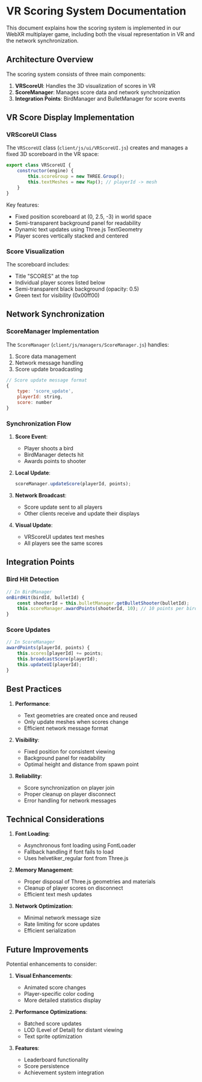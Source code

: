# VR Scoring System Documentation

This document explains how the scoring system is implemented in our WebXR multiplayer game, including both the visual representation in VR and the network synchronization.

## Architecture Overview

The scoring system consists of three main components:

1. **VRScoreUI**: Handles the 3D visualization of scores in VR
2. **ScoreManager**: Manages score data and network synchronization
3. **Integration Points**: BirdManager and BulletManager for score events

## VR Score Display Implementation

### VRScoreUI Class

The `VRScoreUI` class (`client/js/ui/VRScoreUI.js`) creates and manages a fixed 3D scoreboard in the VR space:

```javascript
export class VRScoreUI {
    constructor(engine) {
        this.scoreGroup = new THREE.Group();
        this.textMeshes = new Map(); // playerId -> mesh
    }
}
```

Key features:
- Fixed position scoreboard at (0, 2.5, -3) in world space
- Semi-transparent background panel for readability
- Dynamic text updates using Three.js TextGeometry
- Player scores vertically stacked and centered

### Score Visualization

The scoreboard includes:
- Title "SCORES" at the top
- Individual player scores listed below
- Semi-transparent black background (opacity: 0.5)
- Green text for visibility (0x00ff00)

## Network Synchronization

### ScoreManager Implementation

The `ScoreManager` (`client/js/managers/ScoreManager.js`) handles:
1. Score data management
2. Network message handling
3. Score update broadcasting

```javascript
// Score update message format
{
    type: 'score_update',
    playerId: string,
    score: number
}
```

### Synchronization Flow

1. **Score Event**:
   - Player shoots a bird
   - BirdManager detects hit
   - Awards points to shooter

2. **Local Update**:
   ```javascript
   scoreManager.updateScore(playerId, points);
   ```

3. **Network Broadcast**:
   - Score update sent to all players
   - Other clients receive and update their displays

4. **Visual Update**:
   - VRScoreUI updates text meshes
   - All players see the same scores

## Integration Points

### Bird Hit Detection

```javascript
// In BirdManager
onBirdHit(birdId, bulletId) {
    const shooterId = this.bulletManager.getBulletShooter(bulletId);
    this.scoreManager.awardPoints(shooterId, 10); // 10 points per bird
}
```

### Score Updates

```javascript
// In ScoreManager
awardPoints(playerId, points) {
    this.scores[playerId] += points;
    this.broadcastScore(playerId);
    this.updateUI(playerId);
}
```

## Best Practices

1. **Performance**:
   - Text geometries are created once and reused
   - Only update meshes when scores change
   - Efficient network message format

2. **Visibility**:
   - Fixed position for consistent viewing
   - Background panel for readability
   - Optimal height and distance from spawn point

3. **Reliability**:
   - Score synchronization on player join
   - Proper cleanup on player disconnect
   - Error handling for network messages

## Technical Considerations

1. **Font Loading**:
   - Asynchronous font loading using FontLoader
   - Fallback handling if font fails to load
   - Uses helvetiker_regular font from Three.js

2. **Memory Management**:
   - Proper disposal of Three.js geometries and materials
   - Cleanup of player scores on disconnect
   - Efficient text mesh updates

3. **Network Optimization**:
   - Minimal network message size
   - Rate limiting for score updates
   - Efficient serialization

## Future Improvements

Potential enhancements to consider:

1. **Visual Enhancements**:
   - Animated score changes
   - Player-specific color coding
   - More detailed statistics display

2. **Performance Optimizations**:
   - Batched score updates
   - LOD (Level of Detail) for distant viewing
   - Text sprite optimization

3. **Features**:
   - Leaderboard functionality
   - Score persistence
   - Achievement system integration
